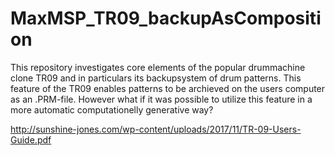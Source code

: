 # MaxMSP_TR09_backupAsComposition
This repository investigates core elements of the popular drummachine clone TR09 and in particulars its backupsystem of drum patterns. This feature of the TR09 enables patterns to be archieved on the users computer as an .PRM-file. However what if it was possible to utilize this feature in a more automatic computationelly generative way?

http://sunshine-jones.com/wp-content/uploads/2017/11/TR-09-Users-Guide.pdf
